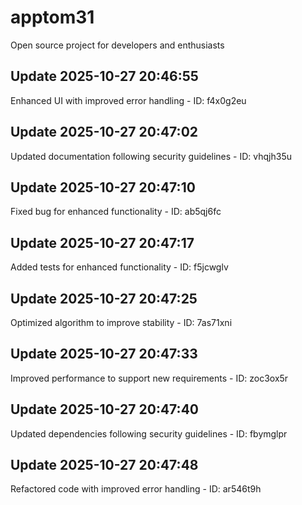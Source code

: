 # apptom31
Open source project for developers and enthusiasts

## Update 2025-10-27 20:46:55
Enhanced UI with improved error handling - ID: f4x0g2eu


## Update 2025-10-27 20:47:02
Updated documentation following security guidelines - ID: vhqjh35u


## Update 2025-10-27 20:47:10
Fixed bug for enhanced functionality - ID: ab5qj6fc


## Update 2025-10-27 20:47:17
Added tests for enhanced functionality - ID: f5jcwglv


## Update 2025-10-27 20:47:25
Optimized algorithm to improve stability - ID: 7as71xni


## Update 2025-10-27 20:47:33
Improved performance to support new requirements - ID: zoc3ox5r


## Update 2025-10-27 20:47:40
Updated dependencies following security guidelines - ID: fbymglpr


## Update 2025-10-27 20:47:48
Refactored code with improved error handling - ID: ar546t9h


